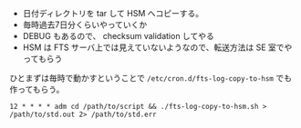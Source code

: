 - 日付ディレクトリを tar して HSM へコピーする。
- 毎時過去7日分くらいやっていくか
- DEBUG もあるので、 checksum validation してやる
- HSM は FTS サーバ上では見えていないようなので、転送方法は SE 室でやってもらう


ひとまずは毎時で動かすということで
`/etc/cron.d/fts-log-copy-to-hsm` でも作ってもらう。

```
12 * * * * adm cd /path/to/script && ./fts-log-copy-to-hsm.sh > /path/to/std.out 2> /path/to/std.err
```

